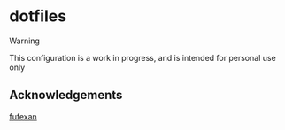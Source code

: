 # dotfiles

> [!WARNING]
> This configuration is a work in progress, and is intended for personal use only

## Acknowledgements

[fufexan](https://github.com/fufexan/dotfiles)
